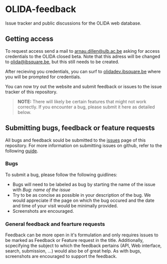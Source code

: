 # OLIDA-feedback
Issue tracker and public discussions for the OLIDA web database.

## Getting access

To request access send a mail to arnau.dillen@ulb.ac.be asking for access credentials to the OLIDA closed beta. Note that this adress will be changed to olida@ibsquare.be, but this still needs to be created.

After recieving you credentials, you can surf to [olidadev.ibsquare.be](https://olidadev.ibsquare.be/) where you will be prompted for credentials. 

You can now try out the website and submit feedback or issues to the issue tracker of this repository. 

> **NOTE:** There will likely be certain features that might not work correctly. If you encounter a bug, please submit it here as detailed below. 


## Submitting bugs, feedback or feature requests

All bugs and feedback sould be submitted to the [issues](https://github.com/oligogenic/OLIDA-feedback/issues) page of this repository. For more information on submitting issues on github, refer to the following [guide](https://help.github.com/en/github/managing-your-work-on-github/creating-an-issue).

### Bugs

To submit a bug, please follow the following guidlines:

* Bugs will need to be labeled as bug by starting the name of the issue with *Bug: name of the issue*
* Try to be as concise as possible in your description of the bug. We would appreciate if the page on which the bug occured and the date and time of your visit would be minimally provided.
* Screenshots are encouraged.

### General feedback and fearture requests

Feedback can be more open in it's formulation and only requires issues to be marked as Feedback or Feature request in the title. Additionally, scpecifying the subject to which the feedback pertains (API, Web interface, search, submission, ...) would also be of great help. As with bugs, screenshots are encouraged to support the feedback.
